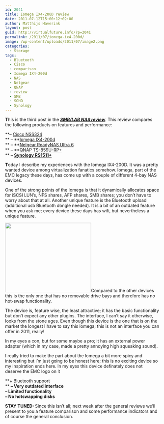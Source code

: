 ```yaml
---
id: 2041
title: Iomega IX4-200D review
date: 2011-07-12T15:00:12+02:00
author: Matthijs Haverink
layout: post
guid: http://virtualfuture.info/?p=2041
permalink: /2011/07/iomega-ix4-200d/
image: /wp-content/uploads/2011/07/image2.png
categories:
  - Storage
tags:
  - Bluetooth
  - Cisco
  - comparison
  - Iomega IX4-200d
  - NAS
  - Netgear
  - QNAP
  - review
  - SMB
  - SOHO
  - Synology
---
```

**T**his is the third post in the <a href="https://svenhuisman.com/2011/07/smblab-nas-review/" target="_blank"><span style="text-decoration: underline;"><em><strong>SMB/LAB NAS review</strong></em></span></a>. This review compares the following products on features and performance:

**&#8211; <a href="http://www.cisco.com/en/US/products/ps10854/index.html" target="_blank">Cisco NSS324</a>  
** &#8211; **<a href="https://iomega-eu-en.custhelp.com/app/answers/detail/a_id/22024" target="_blank">Iomega IX4-200d</a>  
** &#8211; **<a href="http://www.netgear.com/home/products/storage/work-and-play/RNDU6000.aspx" target="_blank">Netgear ReadyNAS Ultra 6</a>  
** &#8211; **<a href="http://www.qnap.com/pro_detail_feature.asp?p_id=185" target="_blank">QNAP TS-859U-RP+</a>  
** &#8211; **<a href="http://www.synology.com/products/product.php?product_name=DS1511%2B&lang=enu" target="_blank">Synology RS1511+</a>**

**T**oday I describe my experiences with the <span style="font-weight: normal;">Iomega IX4-200D. It was a pretty wanted device among virtualization fanatics somehow. Iomega, part of the EMC legacy these days, has come up with a couple of different 4-bay NAS devices.</span>

[](https://svenhuisman.com/wp-content/uploads/2011/07/iomega-storcenter-ix4-200d-opened.jpg)One of the strong points of the Iomega is that it dynamically allocates space for iSCSI LUN’s, NFS shares, AFP shares, SMB shares; you don’t have to worry about that at all. Another unique feature is the Bluetooth upload (additional usb Bluetooth dongle needed). It is a bit of an outdated feature when you ask me; every device these days has wifi, but nevertheless a unique feature.<!--more-->

[<img class="alignright" title="Iomega IX4-200d disk swapping" src="https://svenhuisman.com/wp-content/uploads/2011/07/iomega-storcenter-ix4-200d-opened-350x283.jpg" alt="" width="280" height="226" />](https://svenhuisman.com/wp-content/uploads/2011/07/iomega-storcenter-ix4-200d-opened.jpg)Compared to the other devices this is the only one that has no removable drive bays and therefore has no hot-swap functionality.

The device is, feature wise, the least attractive; it has the basic functionality but don’t expect[](https://svenhuisman.com/wp-content/uploads/2011/07/Home-Mozilla-Firefox_2011-03-11_22-18-22.png) any other plugins. The interface, I can’t say it otherwise, looks from the stone ages. Even though this device is the one that is on the market the longest I have to say this Iomega; this is not an interface you can offer in 2011, really!

In my eyes a con, but for some maybe a pro; it has an external power adapter (which in my case, made a pretty annoying high squeaking sound).

I really tried to make the part about the Iomega a bit more spicy and interesting but I’m just going to be honest here; this is no exciting device so my inspiration ends here. In my eyes this device definately does not deserve the EMC logo on it![<img class="alignleft" style="border: 0px;" title="Home - Mozilla Firefox_2011-03-11_22-18-22" src="https://svenhuisman.com/wp-content/uploads/2011/07/Home-Mozilla-Firefox_2011-03-11_22-18-22_thumb.png" border="0" alt="Home - Mozilla Firefox_2011-03-11_22-18-22" width="220" height="175" align="right" />](https://svenhuisman.com/wp-content/uploads/2011/07/Home-Mozilla-Firefox_2011-03-11_22-18-22.png)

**+ Bluetooth support  
** **&#8211; Very outdated interface**  
**&#8211; Limited functionality**  
**&#8211; No hotswapping disks**

**STAY TUNED:** Since this isn’t all; next week after the general reviews we’ll present to you a feature comparison and some performance indicators and of course the general conclusion.